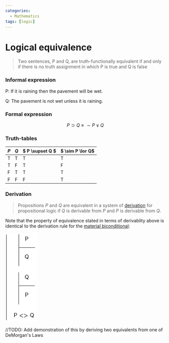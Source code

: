 ```yaml
---
categories:
  - Mathematics
tags: [logic]
---
```


# Logical equivalence

> Two sentences, P and Q, are truth-functionally equivalent if and only if there is no truth assignment in which P is true and Q is false

### Informal expression

P: If it is raining then the pavement will be wet.

Q: The pavement is not wet unless it is raining.

### Formal expression

$$
P \supset Q \equiv \sim P \lor Q
$$

### Truth-tables

| $P$ | $Q$ | $ P \supset Q $ | $ \sim P \lor Q$ |
| --- | --- | --------------- | ---------------- |
| T   | T   | T               | T                |
| T   | F   | T               | F                |
| F   | T   | T               | T                |
| F   | F   | F               | T                |

### Derivation

> Propositions $P$ and $Q$ are equivalent in a system of [derivation](Formal%20proofs%20in%20propositional%20logic.md) for propositional logic if $Q$ is derivable from $P$ and $P$ is derivable from $Q$.

Note that the property of equivalence stated in terms of derivablity above is identical to the derivation rule for the [material biconditional](/Logic/Proofs/Biconditional_Introduction.md):

![bi-intro.png](/img/bi-intro.png)

//TODO: Add demonstration of this by deriving two equivalents from one of DeMorgan's Laws
